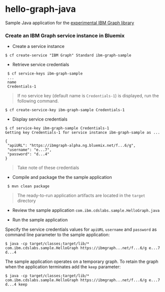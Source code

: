 # hello-graph-java

Sample Java application for the [experimental IBM Graph library](https://github.com/ibm-cds-labs/java-graph)

### Create an IBM Graph service instance in Bluemix

* Create a service instance
```
$ cf create-service "IBM Graph" Standard ibm-graph-sample
```

* Retrieve service credentials
```
 $ cf service-keys ibm-graph-sample
 ...
 name
 Credentials-1
```

 > If no service key (default name is `Credentials-1`) is displayed, run the following command. 
```
$ cf create-service-key ibm-graph-sample Credentials-1
```

* Display service credentials
```
$ cf service-key ibm-graph-sample Credentials-1
Getting key Credentials-1 for service instance ibm-graph-sample as ...

{
 "apiURL": "https://ibmgraph-alpha.ng.bluemix.net/f...6/g",
 "username": "e...7",
 "password": "d...4"
}
```

> Take note of these credentials

* Compile and package the the sample application

```
 $ mvn clean package 
```

> The ready-to-run application artifacts are located in the `target` directory

* Review the sample application `com.ibm.cdslabs.sample.HelloGraph.java`

* Run the sample application

Specify the service credentials values for `apiURL` `username` and `password` as command line parameter to the sample application:

```
$ java -cp target/classes;target/lib/* com.ibm.cdslabs.sample.HelloGraph https://ibmgraph...net/f...6/g e...7 d...4 
```

The sample application operates on a temporary graph. To retain the graph when the application terminates add the `keep` parameter:

```
$ java -cp target/classes;target/lib/* com.ibm.cdslabs.sample.HelloGraph https://ibmgraph...net/f...6/g e...7 d...4 keep
```
